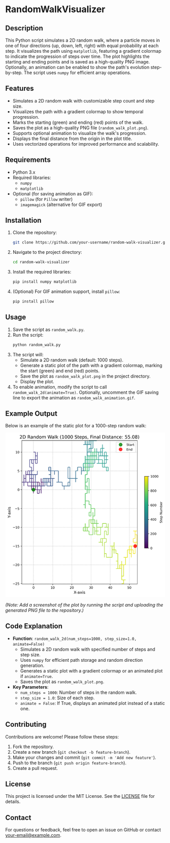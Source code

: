 # RandomWalkVisualizer

## Description
This Python script simulates a 2D random walk, where a particle moves in one of four directions (up, down, left, right) with equal probability at each step. It visualizes the path using `matplotlib`, featuring a gradient colormap to indicate the progression of steps over time. The plot highlights the starting and ending points and is saved as a high-quality PNG image. Optionally, an animation can be enabled to show the path's evolution step-by-step. The script uses `numpy` for efficient array operations.

## Features
- Simulates a 2D random walk with customizable step count and step size.
- Visualizes the path with a gradient colormap to show temporal progression.
- Marks the starting (green) and ending (red) points of the walk.
- Saves the plot as a high-quality PNG file (`random_walk_plot.png`).
- Supports optional animation to visualize the walk's progression.
- Displays the final distance from the origin in the plot title.
- Uses vectorized operations for improved performance and scalability.

## Requirements
- Python 3.x
- Required libraries:
  - `numpy`
  - `matplotlib`
- Optional (for saving animation as GIF):
  - `pillow` (for `Pillow` writer)
  - `imagemagick` (alternative for GIF export)

## Installation
1. Clone the repository:
   ```bash
   git clone https://github.com/your-username/random-walk-visualizer.git
   ```
2. Navigate to the project directory:
   ```bash
   cd random-walk-visualizer
   ```
3. Install the required libraries:
   ```bash
   pip install numpy matplotlib
   ```
4. (Optional) For GIF animation support, install `pillow`:
   ```bash
   pip install pillow
   ```

## Usage
1. Save the script as `random_walk.py`.
2. Run the script:
   ```bash
   python random_walk.py
   ```
3. The script will:
   - Simulate a 2D random walk (default: 1000 steps).
   - Generate a static plot of the path with a gradient colormap, marking the start (green) and end (red) points.
   - Save the plot as `random_walk_plot.png` in the project directory.
   - Display the plot.
4. To enable animation, modify the script to call `random_walk_2d(animate=True)`. Optionally, uncomment the GIF saving line to export the animation as `random_walk_animation.gif`.

## Example Output
Below is an example of the static plot for a 1000-step random walk:

![Random Walk Plot](random_walk_plot.png)

*(Note: Add a screenshot of the plot by running the script and uploading the generated PNG file to the repository.)*

## Code Explanation
- **Function**: `random_walk_2d(num_steps=1000, step_size=1.0, animate=False)`
  - Simulates a 2D random walk with specified number of steps and step size.
  - Uses `numpy` for efficient path storage and random direction generation.
  - Generates a static plot with a gradient colormap or an animated plot if `animate=True`.
  - Saves the plot as `random_walk_plot.png`.
- **Key Parameters**:
  - `num_steps = 1000`: Number of steps in the random walk.
  - `step_size = 1.0`: Size of each step.
  - `animate = False`: If True, displays an animated plot instead of a static one.

## Contributing
Contributions are welcome! Please follow these steps:
1. Fork the repository.
2. Create a new branch (`git checkout -b feature-branch`).
3. Make your changes and commit (`git commit -m 'Add new feature'`).
4. Push to the branch (`git push origin feature-branch`).
5. Create a pull request.

## License
This project is licensed under the MIT License. See the [LICENSE](LICENSE) file for details.

## Contact
For questions or feedback, feel free to open an issue on GitHub or contact [your-email@example.com](mailto:your-email@example.com).